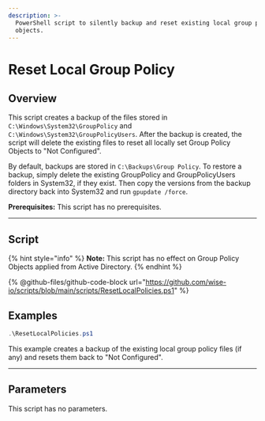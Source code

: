 ```yaml
---
description: >-
  PowerShell script to silently backup and reset existing local group policy
  objects.
---
```


# Reset Local Group Policy

## Overview

This script creates a backup of the files stored in `C:\Windows\System32\GroupPolicy` and `C:\Windows\System32\GroupPolicyUsers`. After the backup is created, the script will delete the existing files to reset all locally set Group Policy Objects to "Not Configured".

By default, backups are stored in `C:\Backups\Group Policy`. To restore a backup, simply delete the existing GroupPolicy and GroupPolicyUsers folders in System32, if they exist. Then copy the versions from the backup directory back into System32 and run `gpupdate /force`.

**Prerequisites:** This script has no prerequisites.&#x20;

***

## Script

{% hint style="info" %}
**Note:** This script has no effect on Group Policy Objects applied from Active Directory.
{% endhint %}

{% @github-files/github-code-block url="https://github.com/wise-io/scripts/blob/main/scripts/ResetLocalPolicies.ps1" %}

## Examples

```powershell
.\ResetLocalPolicies.ps1
```

This example creates a backup of the existing local group policy files (if any) and resets them back to "Not Configured".

***

## Parameters

This script has no parameters.
